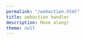 ```yaml
---
permalink: "/webaction.html"
title: webaction handler
description: Move along!
theme: null
---
```


<script>
(function() {
  if (window.parent !== window) {
    window.parent.postMessage(JSON.stringify({
      // The endpoint you use to write replies
      reply: 'https://corvus.chrisburnell.com/?in_reply_to={url}'
    }), '*');
  }
}());
</script>
